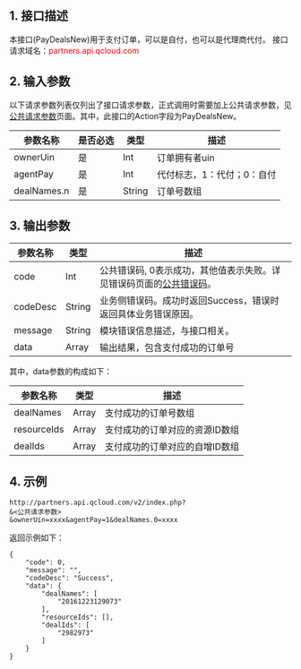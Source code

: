 ## 1. 接口描述
本接口(PayDealsNew)用于支付订单，可以是自付，也可以是代理商代付。
接口请求域名：<font style="color:red">partners.api.qcloud.com</font>


## 2. 输入参数
以下请求参数列表仅列出了接口请求参数，正式调用时需要加上公共请求参数，见<a href="/doc/api/372/4153" title="公共请求参数">公共请求参数</a>页面。其中，此接口的Action字段为PayDealsNew。

| 参数名称        | 是否必选 | 类型     | 描述             |
| ----------- | ---- | ------ | -------------- |
| ownerUin    | 是    | Int    | 订单拥有者uin       |
| agentPay    | 是    | Int    | 代付标志，1：代付；0：自付 |
| dealNames.n | 是    | String | 订单号数组          |


## 3. 输出参数
| 参数名称     | 类型     | 描述                                       |
| -------- | ------ | ---------------------------------------- |
| code     | Int    | 公共错误码, 0表示成功，其他值表示失败。详见错误码页面的<a href="/document/api/377/4173" title="公共错误码">公共错误码</a>。 |
| codeDesc | String | 业务侧错误码。成功时返回Success，错误时返回具体业务错误原因。       |
| message  | String | 模块错误信息描述，与接口相关。                          |
| data     | Array  | 输出结果，包含支付成功的订单号                          |

其中，data参数的构成如下：

| 参数名称        | 类型    | 描述               |
| ----------- | ----- | ---------------- |
| dealNames   | Array | 支付成功的订单号数组       |
| resourceIds | Array | 支付成功的订单对应的资源ID数组 |
| dealIds     | Array | 支付成功的订单对应的自增ID数组 |

## 4. 示例

```
http://partners.api.qcloud.com/v2/index.php?
&<公共请求参数>
&ownerUin=xxxx&agentPay=1&dealNames.0=xxxx
```
返回示例如下：
```
{
    "code": 0,
    "message": "",
    "codeDesc": "Success",
    "data": {
        "dealNames": [
            "20161223129073"
        ],
        "resourceIds": [],
        "dealIds": [
            "2982973"
        ]
    }
}
```

